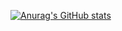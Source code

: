 [![Anurag's GitHub stats](https://github-readme-stats.vercel.app/apiBeKowalsky=anuraghazra)](https://github.com/anuraghazra/github-readme-stats)

